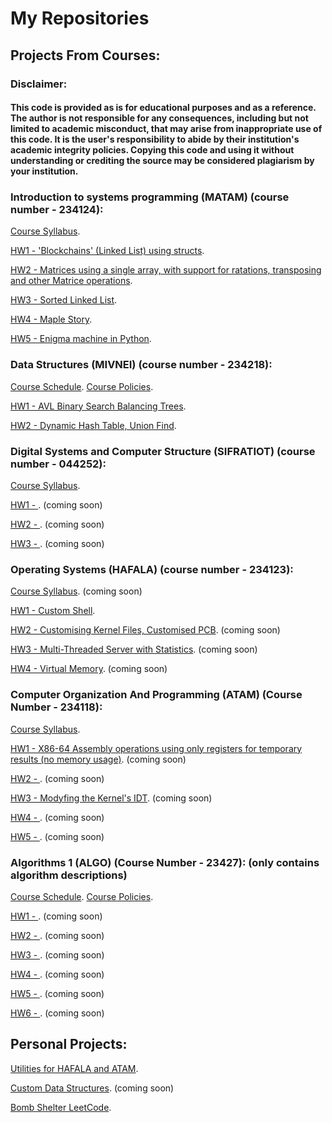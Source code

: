 # My Repositories
## Projects From Courses:

### Disclaimer:
#### This code is provided as is for educational purposes and as a reference. The author is not responsible for any consequences, including but not limited to academic misconduct, that may arise from inappropriate use of this code. It is the user's responsibility to abide by their institution's academic integrity policies. Copying this code and using it without understanding or crediting the source may be considered plagiarism by your institution.

### Introduction to systems programming (MATAM) (course number - 234124):

[Course Syllabus](IGNOREME/syllabus_matam.pdf).

[HW1 - 'Blockchains' (Linked List) using structs](https://github.com/guyfriedman2001/Introd.-to-systems-prog.-MATAM-234124-HW1).

[HW2 - Matrices using a single array, with support for ratations, transposing and other Matrice operations](https://github.com/guyfriedman2001/Introd.-to-systems-prog.-MATAM-234124-HW2).

[HW3 - Sorted Linked List](https://github.com/guyfriedman2001/Introd.-to-systems-prog.-MATAM-234124-HW3).

[HW4 - Maple Story](https://github.com/guyfriedman2001/Introd.-to-systems-prog.-MATAM-234124-HW4).

[HW5 - Enigma machine in Python](https://github.com/guyfriedman2001/Introd.-to-systems-prog.-MATAM-234124-HW5).


### Data Structures (MIVNEI) (course number - 234218):

[Course Schedule](IGNOREME/syllabus_mivnei_schedule.pdf).    [Course Policies](IGNOREME/syllabus_mivnei_policies.pdf).

[HW1 - AVL Binary Search Balancing Trees](https://github.com/guyfriedman2001/Data-Structures-wet-1).

[HW2 - Dynamic Hash Table, Union Find](https://github.com/guyfriedman2001/Data-Structures-wet-2).


### Digital Systems and Computer Structure (SIFRATIOT) (course number - 044252):

[Course Syllabus](syllabus_sifratiot.pdf).

[HW1 - ](https://github.com/guyfriedman2001/Comp.-Struct.-and-Digital-Systems-SIFRATIOT-044252-HW1/tree/main). (coming soon)

[HW2 - ](https://github.com/guyfriedman2001/Comp.-Struct.-and-Digital-Systems-SIFRATIOT-044252-HW2/tree/main). (coming soon)

[HW3 - ](https://github.com/guyfriedman2001/Comp.-Struct.-and-Digital-Systems-SIFRATIOT-044252-HW3). (coming soon)


### Operating Systems (HAFALA) (course number - 234123):

[Course Syllabus](). (coming soon)

[HW1 - Custom Shell](https://github.com/guyfriedman2001/234123_HW1).

[HW2 - Customising Kernel Files, Customised PCB](https://github.com/guyfriedman2001/234123_HW2). (coming soon)

[HW3 - Multi-Threaded Server with Statistics](https://github.com/guyfriedman2001/234123_HW3). (coming soon)

[HW4 - Virtual Memory](https://github.com/guyfriedman2001/OS-HAFALA-234123-HW4.git). (coming soon)


### Computer Organization And Programming (ATAM) (Course Number - 234118):

[Course Syllabus](IGNOREME/syllabus_atam.pdf).

[HW1 - X86-64 Assembly operations using only registers for temporary results (no memory usage)](https://github.com/guyfriedman2001/Comp.-Org.-And-Prog.-ATAM-234118-HW1). (coming soon)

[HW2 - ](). (coming soon)

[HW3 - Modyfing the Kernel's IDT](https://github.com/guyfriedman2001/234118_HW3). (coming soon)

[HW4 - ](https://github.com/yonadavkakun/HW4_ATAM). (coming soon)

[HW5 - ](). (coming soon)


### Algorithms 1 (ALGO) (Course Number - 23427): (only contains algorithm descriptions)

[Course Schedule](IGNOREME/syllabus_algo_schedule.pdf).    [Course Policies](IGNOREME/syllabus_algo_policies.pdf).

[HW1 - ](IGNOREME/algo_hw1.pdf). (coming soon)

[HW2 - ](IGNOREME/algo_hw2.pdf). (coming soon)

[HW3 - ](IGNOREME/algo_hw3.pdf). (coming soon)

[HW4 - ](IGNOREME/algo_hw4.pdf). (coming soon)

[HW5 - ](IGNOREME/algo_hw5.pdf). (coming soon)

[HW6 - ](IGNOREME/algo_hw6.pdf). (coming soon)



## Personal Projects:

[Utilities for HAFALA and ATAM](https://github.com/guyfriedman2001/hafala-atam-utilities).

[Custom Data Structures](https://github.com/guyfriedman2001/GuysUtil). (coming soon)

[Bomb Shelter LeetCode](https://github.com/guyfriedman2001/bomb-shelter-leetcode).


